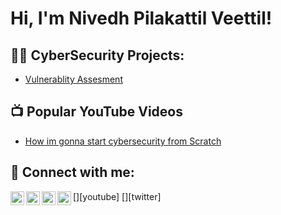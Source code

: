 <h1>Hi, I'm Nivedh Pilakattil Veettil! </h1>

<h2>👨‍💻 CyberSecurity Projects:</h2>

- [Vulnerablity Assesment](https://github.com/Nivedhpv/vulnerablity-assesment/blob/main/README.md)

<h2>📺 Popular YouTube Videos</h2>

- [How im gonna start cybersecurity from Scratch]()


<h2> 🤳 Connect with me:</h2>

[<img align="left" alt="JoshMadakor | YouTube" width="22px" src="cccccccccccccccccccccc" />][youtube]
[<img align="left" alt="JoshMadakor | Twitter" width="22px" src="bbbbbbbbbbbbbbbbb" />][twitter]
[<img align="left" alt="JoshMadakor | LinkedIn" width="22px" src="www.linkedin.com/in/nivedh-pv" />][linkedin]
[<img align="left" alt="JoshMadakor | Instagram" width="22px" src="nivii._43" />][instagram]


[instagram]: https://www.instagram.com/nivii._43/
[linkedin]: https://linkedin.com/in/nivedh-pv

<!--
**joshmadakor1/joshmadakor1** is a ✨ _special_ ✨ repository because its `README.md` (this file) appears on your GitHub profile.

Here are some ideas to get you started:

- 🔭 I’m currently working on ...
- 🌱 I’m currently learning ...
- 👯 I’m looking to collaborate on ...
- 🤔 I’m looking for help with ...
- 💬 Ask me about ...
- 📫 How to reach me: ...
- 😄 Pronouns: ...
- ⚡ Fun fact: ...
-->
